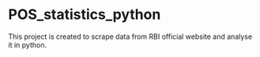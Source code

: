 # POS_statistics_python
This project is created to scrape data from RBI official website and analyse it in python.
